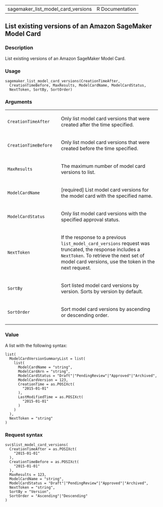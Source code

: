 <table style="width: 100%;">
<tbody>
<tr class="odd">
<td>sagemaker_list_model_card_versions</td>
<td style="text-align: right;">R Documentation</td>
</tr>
</tbody>
</table>

## List existing versions of an Amazon SageMaker Model Card

### Description

List existing versions of an Amazon SageMaker Model Card.

### Usage

    sagemaker_list_model_card_versions(CreationTimeAfter,
      CreationTimeBefore, MaxResults, ModelCardName, ModelCardStatus,
      NextToken, SortBy, SortOrder)

### Arguments

<table>
<colgroup>
<col style="width: 35%" />
<col style="width: 65%" />
</colgroup>
<tbody>
<tr class="odd">
<td><code
id="sagemaker_list_model_card_versions_:_CreationTimeAfter">CreationTimeAfter</code></td>
<td><p>Only list model card versions that were created after the time
specified.</p></td>
</tr>
<tr class="even">
<td><code
id="sagemaker_list_model_card_versions_:_CreationTimeBefore">CreationTimeBefore</code></td>
<td><p>Only list model card versions that were created before the time
specified.</p></td>
</tr>
<tr class="odd">
<td><code
id="sagemaker_list_model_card_versions_:_MaxResults">MaxResults</code></td>
<td><p>The maximum number of model card versions to list.</p></td>
</tr>
<tr class="even">
<td><code
id="sagemaker_list_model_card_versions_:_ModelCardName">ModelCardName</code></td>
<td><p>[required] List model card versions for the model card with the
specified name.</p></td>
</tr>
<tr class="odd">
<td><code
id="sagemaker_list_model_card_versions_:_ModelCardStatus">ModelCardStatus</code></td>
<td><p>Only list model card versions with the specified approval
status.</p></td>
</tr>
<tr class="even">
<td><code
id="sagemaker_list_model_card_versions_:_NextToken">NextToken</code></td>
<td><p>If the response to a previous
<code>list_model_card_versions</code> request was truncated, the
response includes a <code>NextToken</code>. To retrieve the next set of
model card versions, use the token in the next request.</p></td>
</tr>
<tr class="odd">
<td><code
id="sagemaker_list_model_card_versions_:_SortBy">SortBy</code></td>
<td><p>Sort listed model card versions by version. Sorts by version by
default.</p></td>
</tr>
<tr class="even">
<td><code
id="sagemaker_list_model_card_versions_:_SortOrder">SortOrder</code></td>
<td><p>Sort model card versions by ascending or descending
order.</p></td>
</tr>
</tbody>
</table>

### Value

A list with the following syntax:

    list(
      ModelCardVersionSummaryList = list(
        list(
          ModelCardName = "string",
          ModelCardArn = "string",
          ModelCardStatus = "Draft"|"PendingReview"|"Approved"|"Archived",
          ModelCardVersion = 123,
          CreationTime = as.POSIXct(
            "2015-01-01"
          ),
          LastModifiedTime = as.POSIXct(
            "2015-01-01"
          )
        )
      ),
      NextToken = "string"
    )

### Request syntax

    svc$list_model_card_versions(
      CreationTimeAfter = as.POSIXct(
        "2015-01-01"
      ),
      CreationTimeBefore = as.POSIXct(
        "2015-01-01"
      ),
      MaxResults = 123,
      ModelCardName = "string",
      ModelCardStatus = "Draft"|"PendingReview"|"Approved"|"Archived",
      NextToken = "string",
      SortBy = "Version",
      SortOrder = "Ascending"|"Descending"
    )
